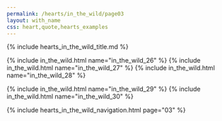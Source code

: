 ```yaml
---
permalink: /hearts/in_the_wild/page03
layout: with_name
css: heart,quote,hearts_examples
---
```


{% include hearts_in_the_wild_title.md %}

{% include in_the_wild.html name="in_the_wild_26" %}
{% include in_the_wild.html name="in_the_wild_27" %}
{% include in_the_wild.html name="in_the_wild_28" %}

{% include in_the_wild.html name="in_the_wild_29" %}
{% include in_the_wild.html name="in_the_wild_30" %}


{% include hearts_in_the_wild_navigation.html page="03" %}
